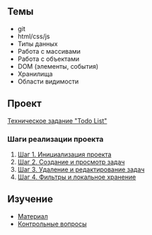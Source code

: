 ## Темы
- git
- html/css/js
- Типы данных
- Работа с массивами
- Работа с объектами
- DOM (элементы, события)
- Хранилища
- Области видимости
## Проект
[Техническое задание "Todo List"](/projects/todo-list/index.md)
### Шаги реализации проекта
1. [Шаг 1. Инициализация проекта](/projects/todo-list/steps/step-1.md)
2. [Шаг 2. Создание и просмотр задач](/projects/todo-list/steps/step-2.md)
3. [Шаг 3. Удаление и редактирование задач](/projects/todo-list/steps/step-3.md)
4. [Шаг 4. Фильтры и локальное хранение](/projects/todo-list/steps/step-4.md)
## Изучение
* [Материал](learn.md)
* [Контрольные вопросы](questions.md)
